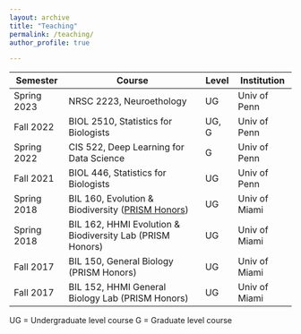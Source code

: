 ```yaml
---
layout: archive
title: "Teaching"
permalink: /teaching/
author_profile: true

---
```

<!-- redirect_from: 
  - teaching/
  - /teaching.md -->

| Semester   | Course | Level | Institution |
|------------|--------|-------|-------------|
| Spring 2023 | NRSC 2223, Neuroethology | UG | Univ of Penn |
| Fall 2022   | BIOL 2510, Statistics for Biologists | UG, G | Univ of Penn
| Spring 2022 | CIS 522, Deep Learning for Data Science | G | Univ of Penn |
| Fall 2021 | BIOL 446, Statistics for Biologists | UG | Univ of Penn |
| Spring 2018 | BIL 160, Evolution & Biodiversity ([PRISM Honors](https://www.as.miami.edu/academics/undergraduate-studies/prismrsvp/index.html)) | UG | Univ of Miami |
| Spring 2018 | BIL 162, HHMI Evolution & Biodiversity Lab (PRISM Honors) | UG | Univ of Miami |
| Fall 2017 | BIL 150, General Biology (PRISM Honors) | UG | Univ of Miami |
| Fall 2017 | BIL 152, HHMI General Biology Lab (PRISM Honors) | UG | Univ of Miami |

UG = Undergraduate level course
G = Graduate level course
